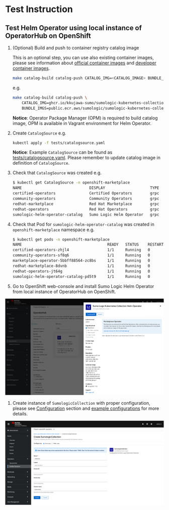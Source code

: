 # Test Instruction

## Test Helm Operator using local instance of OperatorHub on OpenShift

1. (Optional) Build and push to container registry catalog image

   This is an optional step, you can use also existing container images, please see information about
   [official container images](../container_images.md) and [developer container images](container_images.md).

   ```bash
   make catalog-build catalog-push CATALOG_IMG=<CATALOG_IMAGE> BUNDLE_IMGS=<BUNDLE_IMAGE_1>,<BUNDLE_IMAGE_2>
   ```

   e.g.

   ```bash
   make catalog-build catalog-push \
       CATALOG_IMG=ghcr.io/kkujawa-sumo/sumologic-kubernetes-collection-helm-operator-catalog:2.1.1-0-rc.0 \
       BUNDLE_IMGS=public.ecr.aws/sumologic/sumologic-kubernetes-collection-helm-operator-bundle:2.1.1-0-rc.0
   ```

    **Notice**: Operator Package Manager (OPM) is required to build catalog image,
    OPM is available in Vagrant environment for Helm Operator.

1. Create `CatalogSource` e.g.

   ```bash
   kubectl apply -f tests/catalogsource.yaml
   ```

   **Notice**: Example `CatalogSource` can be found as [tests/catalogsource.yaml](../../tests/catalogsource.yaml).
   Please remember to update catalog image in definition of `CatalogSource`.

1. Check that `CatalogSource` was created e.g.

   ```bash
   $ kubectl get CatalogSource -n openshift-marketplace
   NAME                              DISPLAY                    TYPE   PUBLISHER    AGE
   certified-operators               Certified Operators        grpc   Red Hat      57m
   community-operators               Community Operators        grpc   Red Hat      57m
   redhat-marketplace                Red Hat Marketplace        grpc   Red Hat      57m
   redhat-operators                  Red Hat Operators          grpc   Red Hat      57m
   sumologic-helm-operator-catalog   Sumo Logic Helm Operator   grpc   Sumo Logic   37s
   ```

1. Check that Pod for `sumologic-helm-operator-catalog` was created in `openshift-marketplace`  namespace e.g.

   ```bash
   $ kubectl get pods -n openshift-marketplace
   NAME                                      READY   STATUS    RESTARTS   AGE
   certified-operators-zhjl4                 1/1     Running   0          68m
   community-operators-sf8q6                 1/1     Running   0          68m
   marketplace-operator-5bbff88564-zc8bs     1/1     Running   0          75m
   redhat-marketplace-8dvnb                  1/1     Running   0          68m
   redhat-operators-jt64g                    1/1     Running   0          68m
   sumologic-helm-operator-catalog-pd5t9     1/1     Running   0          11m
   ```

1. Go to OpenShift web-console and install Sumo Logic Helm Operator from local instance of OperatorHub on OpenShift.

 ![operator_hub_installation](../../images/operator_hub_installation.png)

1. Create instance of `SumologicCollection` with proper configuration, please see [Configuration](../../README.md#configuration) section and [example configurations](../../config/samples/) for more details.

  ![operator_hub_sumologiccollection](../../images/operator_hub_sumologiccollection.png)